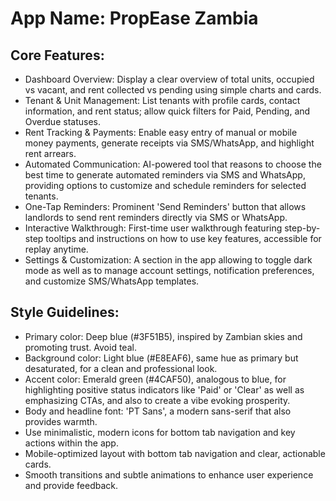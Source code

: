 # **App Name**: PropEase Zambia

## Core Features:

- Dashboard Overview: Display a clear overview of total units, occupied vs vacant, and rent collected vs pending using simple charts and cards.
- Tenant & Unit Management: List tenants with profile cards, contact information, and rent status; allow quick filters for Paid, Pending, and Overdue statuses.
- Rent Tracking & Payments: Enable easy entry of manual or mobile money payments, generate receipts via SMS/WhatsApp, and highlight rent arrears.
- Automated Communication: AI-powered tool that reasons to choose the best time to generate automated reminders via SMS and WhatsApp, providing options to customize and schedule reminders for selected tenants.
- One-Tap Reminders: Prominent 'Send Reminders' button that allows landlords to send rent reminders directly via SMS or WhatsApp.
- Interactive Walkthrough: First-time user walkthrough featuring step-by-step tooltips and instructions on how to use key features, accessible for replay anytime.
- Settings & Customization: A section in the app allowing to toggle dark mode as well as to manage account settings, notification preferences, and customize SMS/WhatsApp templates.

## Style Guidelines:

- Primary color: Deep blue (#3F51B5), inspired by Zambian skies and promoting trust. Avoid teal.
- Background color: Light blue (#E8EAF6), same hue as primary but desaturated, for a clean and professional look.
- Accent color: Emerald green (#4CAF50), analogous to blue, for highlighting positive status indicators like 'Paid' or 'Clear' as well as emphasizing CTAs, and also to create a vibe evoking prosperity.
- Body and headline font: 'PT Sans', a modern sans-serif that also provides warmth.
- Use minimalistic, modern icons for bottom tab navigation and key actions within the app.
- Mobile-optimized layout with bottom tab navigation and clear, actionable cards.
- Smooth transitions and subtle animations to enhance user experience and provide feedback.